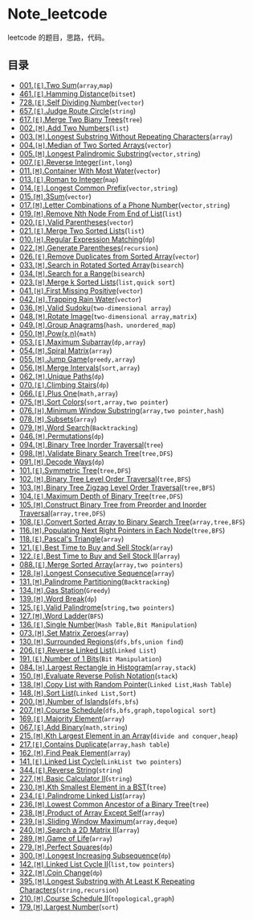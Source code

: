 # Note_leetcode

leetcode 的题目，思路，代码。

## 目录

 - [001.`[E]`.Two Sum](notes/001.md)(`array`,`map`)
 - [461.`[E]`.Hamming Distance](notes/461.md)(`bitset`)
 - [728.`[E]`.Self Dividing Number](notes/728.md)(`vector`)
 - [657.`[E]`.Judge Route Circle](notes/657.md)(`string`)
 - [617.`[E]`.Merge Two Biany Trees](notes/617.md)(`tree`)
 - [002.`[M]`.Add Two Numbers](notes/002.md)(`list`)
 - [003.`[M]`.Longest Substring Without Repeating Characters](notes/003.md)(`array`)
 - [004.`[H]`.Median of Two Sorted Arrays](notes/004.md)(`vector`)
 - [005.`[M]`.Longest Palindromic Substring](notes/005.md)(`vector,string`)
 - [007.`[E]`.Reverse Integer](notes/007.md)(`int,long`)
 - [011.`[M]`.Container With Most Water](notes/011.md)(`vector`)
 - [013.`[E]`.Roman to Integer](notes/013.md)(`map`)
 - [014.`[E]`.Longest Common Prefix](notes/014.md)(`vector,string`)
 - [015.`[M]`.3Sum](notes/015.md)(`vector`)
 - [017.`[M]`.Letter Combinations of a Phone Number](notes/017.md)(`vector,string`)
 - [019.`[M]`.Remove Nth Node From End of List](notes/019.md)(`list`)
 - [020.`[E]`.Valid Parentheses](notes/020.md)(`vector`)
 - [021.`[E]`.Merge Two Sorted Lists](notes/021.md)(`list`)
 - [010.`[H]`.Regular Expression Matching](notes/010.md)(`dp`)
 - [022.`[M]`.Generate Parentheses](notes/022.md)(`recursion`)
 - [026.`[E]`.Remove Duplicates from Sorted Array](notes/026.md)(`vector`)
 - [033.`[M]`.Search in Rotated Sorted Array](notes/033.md)(`bisearch`)
 - [034.`[M]`.Search for a Range](notes/034.md)(`bisearch`)
 - [023.`[H]`.Merge k Sorted Lists](notes/023.md)(`list,quick sort`)
 - [041.`[H]`.First Missing Positive](notes/041.md)(`vector`)
 - [042.`[H]`.Trapping Rain Water](notes/042.md)(`vector`)
 - [036.`[M]`.Valid Sudoku](notes/036.md)(`two-dimensional array`)
 - [048.`[M]`.Rotate Image](notes/048.md)(`two-dimensional array,matrix`)
 - [049.`[M]`.Group Anagrams](notes/049.md)(`hash，unordered_map`)
 - [050.`[M]`.Pow(x,n)](notes/050.md)(`math`)
 - [053.`[E]`.Maximum Subarray](notes/053.md)(`dp,array`)
 - [054.`[M]`.Spiral Matrix](notes/054.md)(`array`)
 - [055.`[M]`.Jump Game](notes/055.md)(`greedy,array`)
 - [056.`[M]`.Merge Intervals](notes/056.md)(`sort,array`)
 - [062.`[M]`.Unique Paths](notes/062.md)(`dp`)
 - [070.`[E]`.Climbing Stairs](notes/070.md)(`dp`)
 - [066.`[E]`.Plus One](notes/066.md)(`math,array`)
 - [075.`[M]`.Sort Colors](notes/075.md)(`sort,array,two pointer`)
 - [076.`[H]`.Minimum Window Substring](notes/076.md)(`array,two pointer,hash`)
 - [078.`[M]`.Subsets](notes/078.md)(`array`)
 - [079.`[M]`.Word Search](notes/079.md)(`Backtracking`)
 - [046.`[M]`.Permutations](notes/046.md)(`dp`)
 - [094.`[M]`.Binary Tree Inorder Traversal](notes/094.md)(`tree`)
 - [098.`[M]`.Validate Binary Search Tree](notes/098.md)(`tree,DFS`)
 - [091.`[M]`.Decode Ways](notes/091.md)(`dp`)
 - [101.`[E]`.Symmetric Tree](notes/101.md)(`tree,DFS`)
 - [102.`[M]`.Binary Tree Level Order Traversal](notes/102.md)(`tree,BFS`)
 - [103.`[M]`.Binary Tree Zigzag Level Order Traversal](notes/103.md)(`tree,BFS`)
 - [104.`[E]`.Maximum Depth of Binary Tree](notes/104.md)(`tree,DFS`)
 - [105.`[M]`.Construct Binary Tree from Preorder and Inorder Traversal](notes/105.md)(`array,tree,DFS`)
 - [108.`[E]`.Convert Sorted Array to Binary Search Tree](notes/108.md)(`array,tree,BFS`)
 - [116.`[M]`.Populating Next Right Pointers in Each Node](notes/116.md)(`tree,BFS`)
 - [118.`[E]`.Pascal's Triangle](notes/118.md)(`array`)
 - [121.`[E]`.Best Time to Buy and Sell Stock](notes/121.md)(`array`)
 - [122.`[E]`.Best Time to Buy and Sell Stock II](notes/122.md)(`array`)
 - [088.`[E]`.Merge Sorted Array](notes/088.md)(`array,two pointers`)
 - [128.`[H]`.Longest Consecutive Sequence](notes/128.md)(`array`)
 - [131.`[M]`.Palindrome Partitioning](notes/131.md)(`Backtracking`)
 - [134.`[M]`.Gas Station](notes/134.md)(`Greedy`)
 - [139.`[M]`.Word Break](notes/139.md)(`dp`)
 - [125.`[E]`.Valid Palindrome](notes/125.md)(`string,two pointers`)
 - [127.`[M]`.Word Ladder](notes/127.md)(`BFS`)
 - [136.`[E]`.Single Number](notes/136.md)(`Hash Table,Bit Manipulation`)
 - [073.`[M]`.Set Matrix Zeroes](notes/073.md)(`array`)
 - [130.`[M]`.Surrounded Regions](notes/130.md)(`dfs,bfs,union find`)
 - [206.`[E]`.Reverse Linked List](notes/206.md)(`Linked List`)
 - [191.`[E]`.Number of 1 Bits](notes/191.md)(`Bit Manipulation`)
 - [084.`[H]`.Largest Rectangle in Histogram](notes/084.md)(`array,stack`)
 - [150.`[M]`.Evaluate Reverse Polish Notation](notes/150.md)(`stack`)
 - [138.`[M]`.Copy List with Random Pointer](notes/138.md)(`Linked List,Hash Table`)
 - [148.`[M]`.Sort List](notes/148.md)(`Linked List,Sort`)
 - [200.`[M]`.Number of Islands](notes/200.md)(`dfs,bfs`)
 - [207.`[M]`.Course Schedule](notes/207.md)(`dfs,bfs,graph,topological sort`)
 - [169.`[E]`.Majority Element](notes/169.md)(`array`)
 - [067.`[E]`.Add Binary](notes/067.md)(`math,string`)
 - [215.`[M]`.Kth Largest Element in an Array](notes/215.md)(`divide and conquer,heap`)
 - [217.`[E]`.Contains Duplicate](notes/217.md)(`array,hash table`)
 - [162.`[M]`.Find Peak Element](notes/162.md)(`array`)
 - [141.`[E]`.Linked List Cycle](notes/141.md)(`LinkList two pointers`)
 - [344.`[E]`.Reverse String](notes/344.md)(`string`)
 - [227.`[M]`.Basic Calculator II](notes/227.md)(`string`)
 - [230.`[M]`.Kth Smallest Element in a BST](notes/230.md)(`tree`)
 - [234.`[E]`.Palindrome Linked List](notes/234.md)(`array`)
 - [236.`[M]`.Lowest Common Ancestor of a Binary Tree](notes/236.md)(`tree`)
 - [238.`[M]`.Product of Array Except Self](notes/238.md)(`array`)
 - [239.`[H]`.Sliding Window Maximum](notes/239.md)(`array,deque`)
 - [240.`[M]`.Search a 2D Matrix II](notes/240.md)(`array`)
 - [289.`[M]`.Game of Life](notes/289.md)(`array`)
 - [279.`[M]`.Perfect Squares](notes/279.md)(`dp`)
 - [300.`[M]`.Longest Increasing Subsequence](notes/300.md)(`dp`)
 - [142.`[M]`.Linked List Cycle II](notes/142.md)(`list,tow pointers`)
 - [322.`[M]`.Coin Change](notes/322.md)(`dp`)
 - [395.`[M]`.Longest Substring with At Least K Repeating Characters](notes/395.md)(`string,recursion`)
 - [210.`[M]`.Course Schedule II](notes/210.md)(`topological,graph`)
 - [179.`[M]`.Largest Number](notes/179.md)(`sort`)
